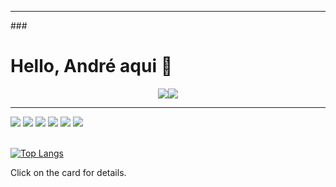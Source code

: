 <hr>
### <h1>Hello, André aqui 👋</h1>
<div style="display: flex; align-items: center; justify-content: center;">
  <a href="https://www.instagram.com/andrejue" target="_blank" rel="external">
    <img src="https://img.shields.io/badge/Instagram-E4405F?style=for-the-badge&logo=instagram&logoColor=white" >
  </a>
  <a href="https://www.linkedin.com/in/andrejue/" target="_blank" rel="external">
    <img src="https://img.shields.io/badge/LinkedIn-0077B5?style=for-the-badge&logo=linkedin&logoColor=white" >
  </a>
</div>
<hr>
<div>
  <img src="https://img.shields.io/badge/HTML5-E34F26?style=for-the-badge&logo=html5&logoColor=white"> 
  <img src="https://img.shields.io/badge/CSS3-1572B6?style=for-the-badge&logo=css3&logoColor=white"> 
  <img src="https://img.shields.io/badge/JavaScript-F7DF1E?style=for-the-badge&logo=javascript&logoColor=black"> 
  <img src="https://img.shields.io/badge/React-20232A?style=for-the-badge&logo=react&logoColor=61DAFB"> 
  <img src="https://img.shields.io/badge/Redux-593D88?style=for-the-badge&logo=redux&logoColor=white"> 
  <img src="https://img.shields.io/badge/React_Router-CA4245?style=for-the-badge&logo=react-router&logoColor=white"> 
</div>

<br>

[![Top Langs](https://github-readme-stats.vercel.app/api/top-langs/?username=andrejue&layout=compact&theme=transparent)](https://www.youtube.com/watch?v=dQw4w9WgXcQ&pp=ygUXbmV2ZXIgZ29ubmEgZ2l2ZSB5b3UgdXA%3D)

Click on the card for details.
